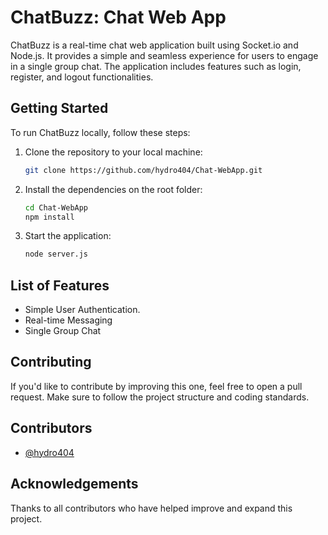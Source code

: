 
# ChatBuzz: Chat Web App 

ChatBuzz is a real-time chat web application built using Socket.io and Node.js. It provides a simple and seamless experience for users to engage in a single group chat. The application includes features such as login, register, and logout functionalities.


## Getting Started
To run ChatBuzz locally, follow these steps:

1. Clone the repository to your local machine:

   ```bash
   git clone https://github.com/hydro404/Chat-WebApp.git
   ```
2. Install the dependencies on the root folder:
   ```bash
   cd Chat-WebApp
   npm install
   ```
3. Start the application:
   ```bash
   node server.js
   ```

## List of Features

-  Simple User Authentication.
-  Real-time Messaging
-  Single Group Chat

## Contributing

If you'd like to contribute by improving this one, feel free to open a pull request. Make sure to follow the project structure and coding standards.


## Contributors

- [@hydro404](https://www.github.com/hydro404)

## Acknowledgements

Thanks to all contributors who have helped improve and expand this project.


